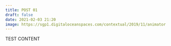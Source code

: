 ```yaml
---
title: POST 01
draft: false
date: 2021-02-03 21:20
image: https://sgp1.digitaloceanspaces.com/contextual/2019/11/animator.gif
---
```

TEST CONTENT